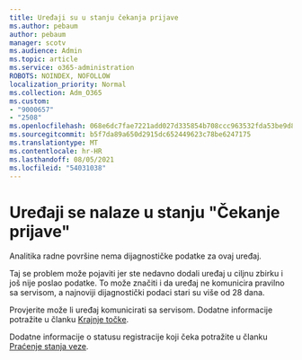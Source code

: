 ```yaml
---
title: Uređaji su u stanju čekanja prijave
ms.author: pebaum
author: pebaum
manager: scotv
ms.audience: Admin
ms.topic: article
ms.service: o365-administration
ROBOTS: NOINDEX, NOFOLLOW
localization_priority: Normal
ms.collection: Adm_O365
ms.custom:
- "9000657"
- "2508"
ms.openlocfilehash: 068e6dc7fae7221add027d335854b708ccc963532fda53be9d8f54bc578abab6
ms.sourcegitcommit: b5f7da89a650d2915dc652449623c78be6247175
ms.translationtype: MT
ms.contentlocale: hr-HR
ms.lasthandoff: 08/05/2021
ms.locfileid: "54031038"
---
```

# <a name="devices-are-in-awaiting-enrollment-state"></a>Uređaji se nalaze u stanju "Čekanje prijave"

Analitika radne površine nema dijagnostičke podatke za ovaj uređaj. 

Taj se problem može pojaviti jer ste nedavno dodali uređaj u ciljnu zbirku i još nije poslao podatke. To može značiti i da uređaj ne komunicira pravilno sa servisom, a najnoviji dijagnostički podaci stari su više od 28 dana.

Provjerite može li uređaj komunicirati sa servisom. Dodatne informacije potražite u članku [Krajnje točke](https://docs.microsoft.com/configmgr/desktop-analytics/enable-data-sharing#endpoints).

Dodatne informacije o statusu registracije koji čeka potražite u članku [Praćenje stanja veze](https://docs.microsoft.com/configmgr/desktop-analytics/monitor-connection-health#awaiting-enrollment).